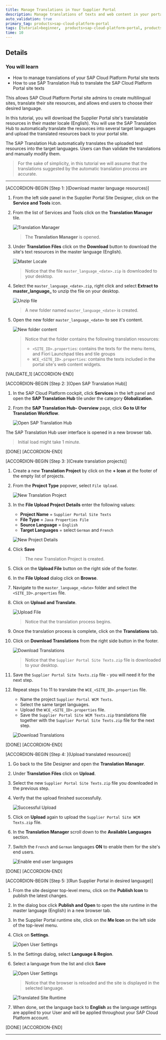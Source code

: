 ```yaml
---
title: Manage Translations in Your Supplier Portal
description: Manage translations of texts and web content in your portal site.
auto_validation: true
primary_tag: products>sap-cloud-platform-portal
tags: [tutorial>beginner,  products>sap-cloud-platform-portal, products>sap-cloud-platform]
time: 10
---
```


## Details
### You will learn  
  - How to manage translations of your SAP Cloud Platform Portal site texts
  - How to use SAP Translation Hub to translate the SAP Cloud Platform Portal site texts

This allows SAP Cloud Platform Portal site admins to create multilingual sites, translate their site resources, and allows end users to choose their desired language.

In this tutorial, you will download the Supplier Portal site's translatable resources in their master locale (English). You will use the SAP Translation Hub to automatically translate the resources into several target languages and upload the translated resources back to your portal site.

The SAP Translation Hub automatically translates the uploaded text resources into the target languages. Users can than validate the translations and manually modify them.

> For the sake of simplicity, in this tutorial we will assume that the translations suggested by the automatic translation process are accurate.

---

[ACCORDION-BEGIN [Step 1: ](Download master language resources)]
1. From the left side panel in the Supplier Portal Site Designer, click on the **Service and Tools** icon.

2. From the list of Services and Tools click on the **Translation Manager** tile.

    ![Translation Manager](1-launch-translation-service.png)

    > The **Translation Manager** is opened.

3. Under **Translation Files** click on the **Download** button to download the site's text resources in the master language (English).

    ![Master Locale](2-download-master-lang.png)

    > Notice that the file `master_language_<date>.zip` is downloaded to your desktop.

4. Select the `master_language_<date>.zip`, right click and select **Extract to master_language_<date>** to unzip the file on your desktop.

    ![Unzip file](3-unzip-resources.png)

    > A new folder named `master_language_<date>` is created.

5. Open the new folder `master_language_<date>` to see it's content.

    ![New folder content](4-new-folder.png)

    > Notice that the folder contains the following translation resources:
    > - `<SITE_ID>.properties`: contains the texts for the menu items, and Fiori Launchpad tiles and tile groups
    > - `WCE_<SITE_ID>.properties`: contains the texts included in the portal site's web content widgets.

[VALIDATE_1]
[ACCORDION-END]

[ACCORDION-BEGIN [Step 2: ](Open SAP Translation Hub)]
1. In the SAP Cloud Platform cockpit, click **Services** in the left panel and open the **SAP Translation Hub** tile under the category **Globalization**.
2. From the **SAP Translation Hub- Overview** page, click **Go to UI for Translation Workflow**.

    ![Open SAP Translation Hub](5-open-translation-hub.png)

The SAP Translation Hub user interface is opened in a new browser tab.

>Initial load might take 1 minute.

[DONE]
[ACCORDION-END]

[ACCORDION-BEGIN [Step 3: ](Create translation projects)]
1. Create a new **Translation Project** by click on the **+ Icon** at the footer of the empty list of projects.

2. From the **Project Type** popover, select `File Upload`.

    ![New Translation Project](6-new-translation-project.png)

3. In the **File Upload Project Details** enter the following values:

    - **Project Name** = `Supplier Portal Site Texts`
    - **File Type** = `Java Properties File`
    - **Source Language** = `English`
    - **Target Languages** = select `German` and `French`

    ![New Project Details](7-new-project-details.png)

4. Click **Save**

    > The new Translation Project is created.

5. Click on the **Upload File** button on the right side of the footer.

6. In the **File Upload** dialog click on **Browse**.

7. Navigate to the `master_language_<date>` folder and select the `<SITE_ID>.properties` file.

8. Click on **Upload and Translate**.

    ![Upload File](8-upload-file.png)

    > Notice that the translation process begins.

9. Once the translation process is complete, click on the **Translations** tab.

10. Click on **Download Translations** from the right side button in the footer.

    ![Download Translations](8-1-download-translations.png)

    > Notice that the `Supplier Portal Site Texts.zip` file is downloaded to your desktop.

11. Save the `Supplier Portal Site Texts.zip` file - you will need it for the next step.

12. Repeat steps 1 to 11 to translate the `WCE_<SITE_ID>.properties` file.

    - Name the project `Supplier Portal WCM Texts`.
    - Select the same target languages.
    - Upload the `WCE_<SITE_ID>.properties` file.
    - Save the `Supplier Portal Site WCM Texts.zip` translations file together with the `Supplier Portal Site Texts.zip` file for the next step.

    ![Download Translations](8-2-download-translations.png)

[DONE]
[ACCORDION-END]

[ACCORDION-BEGIN [Step 4: ](Upload translated resources)]
1. Go back to the Site Designer and open the **Translation Manager**.
2. Under **Translation Files** click on **Upload**.
3. Select the new `Supplier Portal Site Texts.zip` file you downloaded in the previous step.
4. Verify that the upload finished successfully.  

    ![Successful Upload](9-upload-translations.png)

5. Click on **Upload** again to upload the `Supplier Portal Site WCM Texts.zip` file.
6. In the **Translation Manager** scroll down to the **Available Languages** section.
7. Switch the `French` and `German` languages **ON** to enable them for the site's end users.

    ![Enable end user languages](10-enable-langs.png)

[DONE]
[ACCORDION-END]

[ACCORDION-BEGIN [Step 5: ](Run Supplier Portal in desired language)]
1. From the site designer top-level menu, click on the **Publish Icon** to publish the latest changes.

2. In the dialog box click **Publish and Open** to open the site runtime in the master language (English) in a new browser tab.

3. In the Supplier Portal runtime site, click on the **Me Icon** on the left side of the top-level menu.

4. Click on **Settings**.

    ![Open User Settings](11-open-user-settings.png)

5. In the Settings dialog, select **Language & Region**.

6. Select a language from the list and click **Save**

    ![Open User Settings](12-set-user-language.png)

    > Notice that the browser is reloaded and the site is displayed in the selected language.

    ![Translated Site Runtime](13-translated-site.png)

  7. When done, set the language back to **English** as the language settings are applied to your User and will be applied throughout your SAP Cloud Platform account.

[DONE]
[ACCORDION-END]


---
